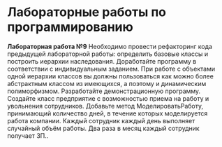 # Лабораторные работы по программированию

**Лабораторная работа №9**
Необходимо провести рефакторинг кода предыдущей лабораторной работы: определить базовые классы и построить иерархии наследования. Доработайте программу в соответствии с индивидуальным заданием. При работе с объектами одной иерархии классов вы должны пользоваться как можно более абстрактным классом из имеющихся, а поэтому и динамическим полиморфизмом. Разработайте демонстрационную программу.
Создайте класс предприятие с возможностью приема на работу и увольнения сотрудников. Добавьте метод МоделироватьРаботу, принимающий количество дней, в течение которых моделируется работа компании. Каждый сотрудник каждый день выполняет случайный объём работы. Два раза в месяц каждый сотрудник получает ЗП..
